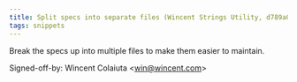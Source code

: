 ```yaml
---
title: Split specs into separate files (Wincent Strings Utility, d789a0b)
tags: snippets
---
```


Break the specs up into multiple files to make them easier to maintain.

Signed-off-by: Wincent Colaiuta &lt;win@wincent.com&gt;

